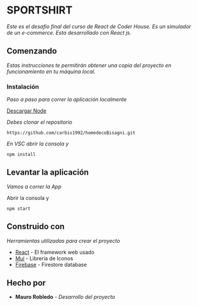 # SPORTSHIRT

_Este es el desafío final del curso de React de Coder House. Es un simulador de un e-commerce. Esta desarrollado con React js._

## Comenzando 
_Estas instrucciones te permitirán obtener una copia del proyecto en funcionamiento en tu máquina local._

### Instalación 
_Paso a paso para correr la aplicación localmente_

[Descargar Node](https://nodejs.org/en/)

_Debes clonar el repositorio_

```
https://github.com/carbis1992/homedecoBisagni.git
```

_En VSC abrir la consola y_
```
npm install
```

## Levantar la aplicación

_Vamos a correr la App_

Abrir la consola y
```
npm start
```
## Construido con 
_Herramientas utilizadas para crear el proyecto_

* [React](https://reactjs.org) - El framework web usado
* [Mui](https://mui.com/material-ui/getting-started/installation/) - Libreria de Iconos
* [Firebase](https://console.firebase.google.com/project/deco-home-b9f06/firestore/data/~2Fproductos?hl=es) - Firestore database

## Hecho por 
* **Mauro Robledo** - *Desarrollo del proyecto* 
